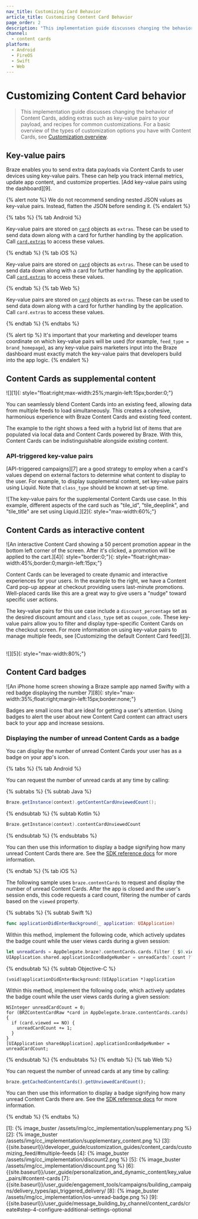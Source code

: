 ```yaml
---
nav_title: Customizing Card Behavior
article_title: Customizing Content Card Behavior
page_order: 2
description: "This implementation guide discusses changing the behavior of Content Cards, adding extras such as key-value pairs to your payload, and recipes for common customizations."
channel:
  - content cards
platform:
  - Android
  - FireOS
  - Swift
  - Web
---
```


# Customizing Content Card behavior

> This implementation guide discusses changing the behavior of Content Cards, adding extras such as key-value pairs to your payload, and recipes for common customizations. For a basic overview of the types of customization options you have with Content Cards, see [Customization overview]({{site.baseurl}}/developer_guide/customization_guides/customization_overview). 

## Key-value pairs

Braze enables you to send extra data payloads via Content Cards to user devices using key-value pairs. These can help you track internal metrics, update app content, and customize properties. [Add key-value pairs using the dashboard][9]. 
 
{% alert note %}
We do not recommend sending nested JSON values as key-value pairs. Instead, flatten the JSON before sending it. 
{% endalert %}

{% tabs %}
{% tab Android %}

Key-value pairs are stored on <a href="https://braze-inc.github.io/braze-android-sdk/kdoc/braze-android-sdk/com.braze.models.cards/-card/#-2118252107%2FProperties%2F-1725759721" target="_blank">`card`</a> objects as `extras`. These can be used to send data down along with a card for further handling by the application. Call <a href="https://braze-inc.github.io/braze-android-sdk/kdoc/braze-android-sdk/com.braze.models.cards/-card/extras.html" target="_blank">`card.extras`</a> to access these values.

{% endtab %}
{% tab iOS %}

Key-value pairs are stored on <a href="https://braze-inc.github.io/braze-swift-sdk/documentation/brazekit/braze/contentcard" target="_blank">`card`</a> objects as `extras`. These can be used to send data down along with a card for further handling by the application. Call <a href="https://braze-inc.github.io/braze-swift-sdk/documentation/brazekit/braze/contentcard/data-swift.struct/extras" target="_blank">`card.extras`</a> to access these values.

{% endtab %}
{% tab Web %}

Key-value pairs are stored on <a href="https://js.appboycdn.com/web-sdk/latest/doc/classes/braze.card.html" target="_blank">`card`</a> objects as `extras`. These can be used to send data down along with a card for further handling by the application. Call `card.extras` to access these values.

{% endtab %}
{% endtabs %}

{% alert tip %}
It's important that your marketing and developer teams coordinate on which key-value pairs will be used (for example, `feed_type = brand_homepage`), as any key-value pairs marketers input into the Braze dashboard must exactly match the key-value pairs that developers build into the app logic.
{% endalert %}

## Content Cards as supplemental content

![][1]{: style="float:right;max-width:25%;margin-left:15px;border:0;"}

You can seamlessly blend Content Cards into an existing feed, allowing data from multiple feeds to load simultaneously. This creates a cohesive, harmonious experience with Braze Content Cards and existing feed content.

The example to the right shows a feed with a hybrid list of items that are populated via local data and Content Cards powered by Braze. With this, Content Cards can be indistinguishable alongside existing content.

### API-triggered key-value pairs

[API-triggered campaigns][7] are a good strategy to employ when a card's values depend on external factors to determine what content to display to the user. For example, to display supplemental content, set key-value pairs using Liquid. Note that `class_type` should be known at set-up time.

![The key-value pairs for the supplemental Content Cards use case. In this example, different aspects of the card such as "tile_id", "tile_deeplink", and "tile_title" are set using Liquid.][2]{: style="max-width:60%;"}

## Content Cards as interactive content
![An interactive Content Card showing a 50 percent promotion appear in the bottom left corner of the screen. After it's clicked, a promotion will be applied to the cart.][4]{: style="border:0;"}{: style="float:right;max-width:45%;border:0;margin-left:15px;"} 

Content Cards can be leveraged to create dynamic and interactive experiences for your users. In the example to the right, we have a Content Card pop-up appear at checkout providing users last-minute promotions. Well-placed cards like this are a great way to give users a "nudge" toward specific user actions. 

The key-value pairs for this use case include a `discount_percentage` set as the desired discount amount and `class_type` set as `coupon_code`. These key-value pairs allow you to filter and display type-specific Content Cards on the checkout screen. For more information on using key-value pairs to manage multiple feeds, see [Customizing the default Content Card feed][3]. 
<br>
<br>

![][5]{: style="max-width:80%;"} 

## Content Card badges

![An iPhone home screen showing a Braze sample app named Swifty with a red badge displaying the number 7][8]{: style="max-width:35%;float:right;margin-left:15px;border:none;"}

Badges are small icons that are ideal for getting a user's attention. Using badges to alert the user about new Content Card content can attract users back to your app and increase sessions.

### Displaying the number of unread Content Cards as a badge

You can display the number of unread Content Cards your user has as a badge on your app's icon. 

{% tabs %}
{% tab Android %}

You can request the number of unread cards at any time by calling:

{% subtabs %}
{% subtab Java %}

```java
Braze.getInstance(context).getContentCardUnviewedCount();
```

{% endsubtab %}
{% subtab Kotlin %}

```kotlin
Braze.getInstance(context).contentCardUnviewedCount
```

{% endsubtab %}
{% endsubtabs %}

You can then use this information to display a badge signifying how many unread Content Cards there are. See the <a href="https://braze-inc.github.io/braze-android-sdk/kdoc/braze-android-sdk/com.braze/-i-braze/get-content-card-unviewed-count.html" target="_blank">SDK reference docs</a> for more information.


{% endtab %}
{% tab iOS %}

The following sample uses `braze.contentCards` to request and display the number of unread Content Cards. After the app is closed and the user's session ends, this code requests a card count, filtering the number of cards based on the `viewed` property.

{% subtabs %}
{% subtab Swift %}

```swift
func applicationDidEnterBackground(_ application: UIApplication)
```

Within this method, implement the following code, which actively updates the badge count while the user views cards during a given session:

```swift
let unreadCards = AppDelegate.braze?.contentCards.cards.filter { $0.viewed == false }
UIApplication.shared.applicationIconBadgeNumber = unreadCards?.count ?? 0
```

{% endsubtab %}
{% subtab Objective-C %}

```objc
(void)applicationDidEnterBackground:(UIApplication *)application
```

Within this method, implement the following code, which actively updates the badge count while the user views cards during a given session:

```objc
NSInteger unreadCardCount = 0;
for (BRZContentCardRaw *card in AppDelegate.braze.contentCards.cards) {
  if (card.viewed == NO) {
    unreadCardCount += 1;
  }
}
[UIApplication sharedApplication].applicationIconBadgeNumber = unreadCardCount;
```

{% endsubtab %}
{% endsubtabs %}
{% endtab %}
{% tab Web %}

You can request the number of unread cards at any time by calling:

```javascript
braze.getCachedContentCards().getUnviewedCardCount();
```

You can then use this information to display a badge signifying how many unread Content Cards there are. See the <a href="https://js.appboycdn.com/web-sdk/latest/doc/classes/braze.contentcards.html" target="_blank">SDK reference docs</a> for more information.

{% endtab %}
{% endtabs %}


[1]: {% image_buster /assets/img/cc_implementation/supplementary.png %}
[2]: {% image_buster /assets/img/cc_implementation/supplementary_content.png %}
[3]: {{site.baseurl}}/developer_guide/customization_guides/content_cards/customizing_feed/#multiple-feeds
[4]: {% image_buster /assets/img/cc_implementation/discount2.png %}
[5]: {% image_buster /assets/img/cc_implementation/discount.png %}
[6]: {{site.baseurl}}/user_guide/personalization_and_dynamic_content/key_value_pairs/#content-cards
[7]: {{site.baseurl}}/user_guide/engagement_tools/campaigns/building_campaigns/delivery_types/api_triggered_delivery/
[8]: {% image_buster /assets/img/cc_implementation/ios-unread-badge.png %}
[9]: {{site.baseurl}}/user_guide/message_building_by_channel/content_cards/create#step-4-configure-additional-settings-optional
